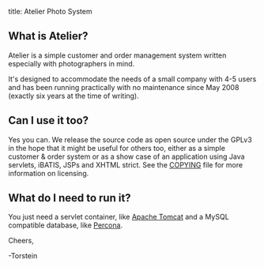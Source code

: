 title: Atelier Photo System

## What is Atelier?
Atelier is a simple customer and order management system written
especially with photographers in mind.

It's designed to accommodate the needs of a small company with 4-5
users and has been running practically with no maintenance since May
2008 (exactly six years at the time of writing).

## Can I use it too?

Yes you can. We release the source code as open source under the GPLv3
in the hope that it might be useful for others too, either as a simple
customer & order system or as a show case of an application using Java
servlets, iBATIS, JSPs and XHTML strict. See the [COPYING](COPYING)
file for more information on licensing.

## What do I need to run it?

You just need a servlet container, like
[Apache Tomcat](http://tomcat.apache.org) and a MySQL compatible
database, like [Percona](http://percona.com).

Cheers,

-Torstein
